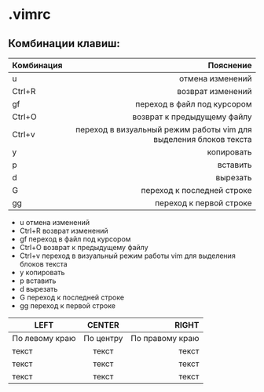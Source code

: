 # .vimrc

## Комбинации клавиш:

| Комбинация | Пояснение |
|------------|----------:|
| u | отмена изменений|
|Ctrl+R| возврат изменений|
|gf| переход в файл под курсором|
|Ctrl+O| возврат к предыдущему файлу|
|Ctrl+v| переход в визуальный режим работы vim для выделения блоков текста|
|y| копировать|
|p| вставить|
|d| вырезать|
|G| переход к последней строке|
|gg| переход к первой строке|

- u отмена изменений
- Ctrl+R возврат изменений
- gf переход в файл под курсором
- Ctrl+O возврат к предыдущему файлу
- Ctrl+v переход в визуальный режим работы vim для выделения блоков текста
- y копировать
- p вставить
- d вырезать
- G переход к последней строке
- gg переход к первой строке

| LEFT | CENTER | RIGHT |
|----------------|:---------:|----------------:|
| По левому краю | По центру | По правому краю |
|текст | текст | текст |
|текст | текст | текст |
|текст | текст | текст |
